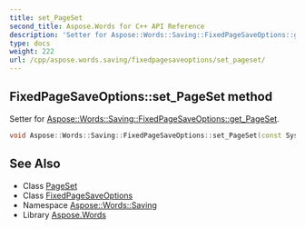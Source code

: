 ```yaml
---
title: set_PageSet
second_title: Aspose.Words for C++ API Reference
description: 'Setter for Aspose::Words::Saving::FixedPageSaveOptions::get_PageSet.'
type: docs
weight: 222
url: /cpp/aspose.words.saving/fixedpagesaveoptions/set_pageset/
---
```

## FixedPageSaveOptions::set_PageSet method


Setter for [Aspose::Words::Saving::FixedPageSaveOptions::get_PageSet](../get_pageset/).

```cpp
void Aspose::Words::Saving::FixedPageSaveOptions::set_PageSet(const System::SharedPtr<Aspose::Words::Saving::PageSet> &value)
```

## See Also

* Class [PageSet](../../pageset/)
* Class [FixedPageSaveOptions](../)
* Namespace [Aspose::Words::Saving](../../)
* Library [Aspose.Words](../../../)
